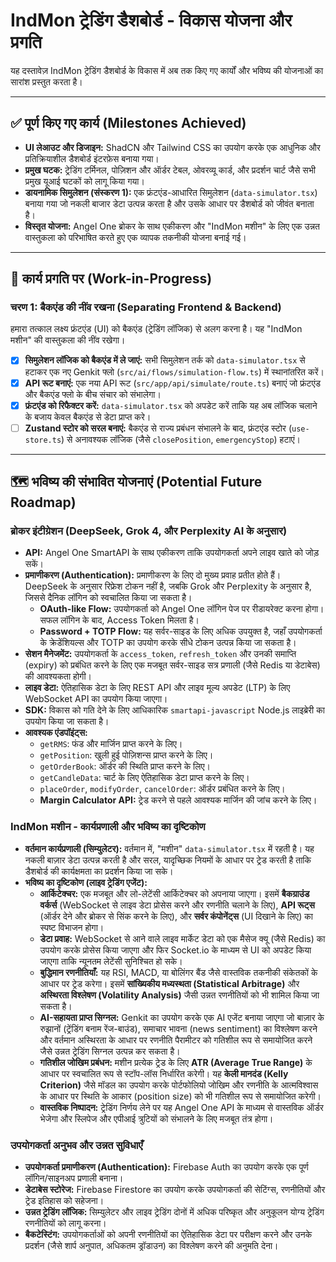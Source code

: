 # IndMon ट्रेडिंग डैशबोर्ड - विकास योजना और प्रगति

यह दस्तावेज़ IndMon ट्रेडिंग डैशबोर्ड के विकास में अब तक किए गए कार्यों और भविष्य की योजनाओं का सारांश प्रस्तुत करता है।

---

## ✅ पूर्ण किए गए कार्य (Milestones Achieved)

- **UI लेआउट और डिजाइन:** ShadCN और Tailwind CSS का उपयोग करके एक आधुनिक और प्रतिक्रियाशील डैशबोर्ड इंटरफ़ेस बनाया गया।
- **प्रमुख घटक:** ट्रेडिंग टर्मिनल, पोज़िशन और ऑर्डर टेबल, ओवरव्यू कार्ड, और प्रदर्शन चार्ट जैसे सभी प्रमुख यूआई घटकों को लागू किया गया।
- **डायनामिक सिमुलेशन (संस्करण 1):** एक फ्रंटएंड-आधारित सिमुलेशन (`data-simulator.tsx`) बनाया गया जो नकली बाजार डेटा उत्पन्न करता है और उसके आधार पर डैशबोर्ड को जीवंत बनाता है।
- **विस्तृत योजना:** Angel One ब्रोकर के साथ एकीकरण और "IndMon मशीन" के लिए एक उन्नत वास्तुकला को परिभाषित करते हुए एक व्यापक तकनीकी योजना बनाई गई।

---

## 🚀 कार्य प्रगति पर (Work-in-Progress)

### **चरण 1: बैकएंड की नींव रखना (Separating Frontend & Backend)**

हमारा तत्काल लक्ष्य फ्रंटएंड (UI) को बैकएंड (ट्रेडिंग लॉजिक) से अलग करना है। यह "IndMon मशीन" की वास्तुकला की नींव रखेगा।

-   [x] **सिमुलेशन लॉजिक को बैकएंड में ले जाएं:** सभी सिमुलेशन तर्क को `data-simulator.tsx` से हटाकर एक नए Genkit फ्लो (`src/ai/flows/simulation-flow.ts`) में स्थानांतरित करें।
-   [x] **API रूट बनाएं:** एक नया API रूट (`src/app/api/simulate/route.ts`) बनाएं जो फ्रंटएंड और बैकएंड फ्लो के बीच संचार को संभालेगा।
-   [x] **फ्रंटएंड को रिफैक्टर करें:** `data-simulator.tsx` को अपडेट करें ताकि यह अब लॉजिक चलाने के बजाय केवल बैकएंड से डेटा प्राप्त करे।
-   [ ] **Zustand स्टोर को सरल बनाएं:** बैकएंड से राज्य प्रबंधन संभालने के बाद, फ्रंटएंड स्टोर (`use-store.ts`) से अनावश्यक लॉजिक (जैसे `closePosition`, `emergencyStop`) हटाएं।

---

## 🗺️ भविष्य की संभावित योजनाएं (Potential Future Roadmap)

### **ब्रोकर इंटीग्रेशन (DeepSeek, Grok 4, और Perplexity AI के अनुसार)**
- **API:** Angel One SmartAPI के साथ एकीकरण ताकि उपयोगकर्ता अपने लाइव खाते को जोड़ सकें।
- **प्रमाणीकरण (Authentication):** प्रमाणीकरण के लिए दो मुख्य प्रवाह प्रतीत होते हैं। DeepSeek के अनुसार रिफ्रेश टोकन नहीं है, जबकि Grok और Perplexity के अनुसार है, जिससे दैनिक लॉगिन को स्वचालित किया जा सकता है।
    - **OAuth-like Flow:** उपयोगकर्ता को Angel One लॉगिन पेज पर रीडायरेक्ट करना होगा। सफल लॉगिन के बाद, Access Token मिलता है।
    - **Password + TOTP Flow:** यह सर्वर-साइड के लिए अधिक उपयुक्त है, जहाँ उपयोगकर्ता के क्रेडेंशियल्स और TOTP का उपयोग करके सीधे टोकन उत्पन्न किया जा सकता है।
- **सेशन मैनेजमेंट:** उपयोगकर्ता के `access_token`, `refresh_token` और उनकी समाप्ति (expiry) को प्रबंधित करने के लिए एक मजबूत सर्वर-साइड सत्र प्रणाली (जैसे Redis या डेटाबेस) की आवश्यकता होगी।
- **लाइव डेटा:** ऐतिहासिक डेटा के लिए REST API और लाइव मूल्य अपडेट (LTP) के लिए WebSocket API का उपयोग किया जाएगा।
- **SDK:** विकास को गति देने के लिए आधिकारिक `smartapi-javascript` Node.js लाइब्रेरी का उपयोग किया जा सकता है।
- **आवश्यक एंडपॉइंट्स:**
    - `getRMS`: फंड और मार्जिन प्राप्त करने के लिए।
    - `getPosition`: खुली हुई पोज़िशन्स प्राप्त करने के लिए।
    - `getOrderBook`: ऑर्डर की स्थिति प्राप्त करने के लिए।
    - `getCandleData`: चार्ट के लिए ऐतिहासिक डेटा प्राप्त करने के लिए।
    - `placeOrder`, `modifyOrder`, `cancelOrder`: ऑर्डर प्रबंधित करने के लिए।
    - **Margin Calculator API:** ट्रेड करने से पहले आवश्यक मार्जिन की जांच करने के लिए।

### **IndMon मशीन - कार्यप्रणाली और भविष्य का दृष्टिकोण**
- **वर्तमान कार्यप्रणाली (सिम्युलेटर):** वर्तमान में, "मशीन" `data-simulator.tsx` में रहती है। यह नकली बाज़ार डेटा उत्पन्न करती है और सरल, यादृच्छिक नियमों के आधार पर ट्रेड करती है ताकि डैशबोर्ड की कार्यक्षमता का प्रदर्शन किया जा सके।
- **भविष्य का दृष्टिकोण (लाइव ट्रेडिंग एजेंट):**
    - **आर्किटेक्चर:** एक मजबूत और लो-लेटेंसी आर्किटेक्चर को अपनाया जाएगा। इसमें **बैकग्राउंड वर्कर्स** (WebSocket से लाइव डेटा प्रोसेस करने और रणनीति चलाने के लिए), **API रूट्स** (ऑर्डर देने और ब्रोकर से सिंक करने के लिए), और **सर्वर कंपोनेंट्स** (UI दिखाने के लिए) का स्पष्ट विभाजन होगा।
    - **डेटा प्रवाह:** WebSocket से आने वाले लाइव मार्केट डेटा को एक मैसेज क्यू (जैसे Redis) का उपयोग करके प्रोसेस किया जाएगा और फिर Socket.io के माध्यम से UI को अपडेट किया जाएगा ताकि न्यूनतम लेटेंसी सुनिश्चित हो सके।
    - **बुद्धिमान रणनीतियाँ:** यह RSI, MACD, या बोलिंगर बैंड जैसे वास्तविक तकनीकी संकेतकों के आधार पर ट्रेड करेगा। इसमें **सांख्यिकीय मध्यस्थता (Statistical Arbitrage)** और **अस्थिरता विश्लेषण (Volatility Analysis)** जैसी उन्नत रणनीतियों को भी शामिल किया जा सकता है।
    - **AI-सहायता प्राप्त सिग्नल:** Genkit का उपयोग करके एक AI एजेंट बनाया जाएगा जो बाज़ार के रुझानों (ट्रेंडिंग बनाम रेंज-बाउंड), समाचार भावना (news sentiment) का विश्लेषण करने और वर्तमान अस्थिरता के आधार पर रणनीति पैरामीटर को गतिशील रूप से समायोजित करने जैसे उन्नत ट्रेडिंग सिग्नल उत्पन्न कर सकता है।
    - **गतिशील जोखिम प्रबंधन:** मशीन प्रत्येक ट्रेड के लिए **ATR (Average True Range)** के आधार पर स्वचालित रूप से स्टॉप-लॉस निर्धारित करेगी। यह **केली मानदंड (Kelly Criterion)** जैसे मॉडल का उपयोग करके पोर्टफोलियो जोखिम और रणनीति के आत्मविश्वास के आधार पर स्थिति के आकार (position size) को भी गतिशील रूप से समायोजित करेगी।
    - **वास्तविक निष्पादन:** ट्रेडिंग निर्णय लेने पर यह Angel One API के माध्यम से वास्तविक ऑर्डर भेजेगा और स्लिपेज और एपीआई त्रुटियों को संभालने के लिए मजबूत तंत्र होगा।

### **उपयोगकर्ता अनुभव और उन्नत सुविधाएँ**
- **उपयोगकर्ता प्रमाणीकरण (Authentication):** Firebase Auth का उपयोग करके एक पूर्ण लॉगिन/साइनअप प्रणाली बनाना।
- **डेटाबेस स्टोरेज:** Firebase Firestore का उपयोग करके उपयोगकर्ता की सेटिंग्स, रणनीतियों और ट्रेड इतिहास को सहेजना।
- **उन्नत ट्रेडिंग लॉजिक:** सिम्युलेटर और लाइव ट्रेडिंग दोनों में अधिक परिष्कृत और अनुकूलन योग्य ट्रेडिंग रणनीतियों को लागू करना।
- **बैकटेस्टिंग:** उपयोगकर्ताओं को अपनी रणनीतियों का ऐतिहासिक डेटा पर परीक्षण करने और उनके प्रदर्शन (जैसे शार्प अनुपात, अधिकतम ड्रॉडाउन) का विश्लेषण करने की अनुमति देना।
